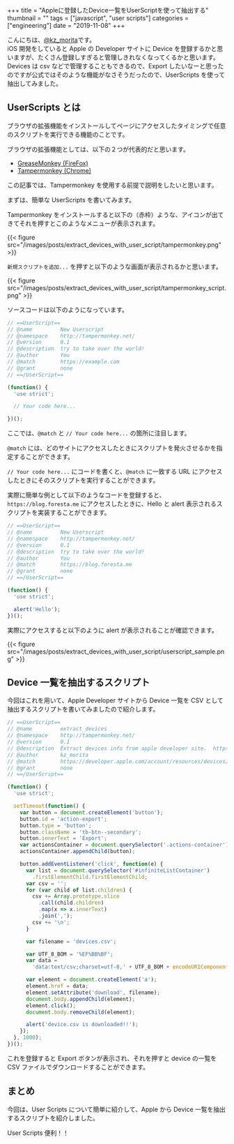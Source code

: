 +++
title = "Appleに登録したDevice一覧をUserScriptを使って抽出する"
thumbnail = ""
tags = ["javascript", "user scripts"]
categories = ["engineering"]
date = "2019-11-08"
+++

こんにちは、[@kz_morita](https://twitter.com/kz_morita)です。\
iOS 開発をしていると Apple の Developer サイトに Device を登録するかと思いますが、たくさん登録しすぎると管理しきれなくなってくるかと思います。\
Devices は csv などで管理することもできるので、Export したいなーと思ったのですが公式ではそのような機能がなさそうだったので、UserScripts を使って抽出してみました。

## UserScripts とは

ブラウザの拡張機能をインストールしてページにアクセスしたタイミングで任意のスクリプトを実行できる機能のことです。

ブラウザの拡張機能としては、以下の２つが代表的だと思います。

- [GreaseMonkey (FireFox)](https://addons.mozilla.org/ja/firefox/addon/greasemonkey/)
- [Tampermonkey (Chrome)](https://chrome.google.com/webstore/detail/tampermonkey/dhdgffkkebhmkfjojejmpbldmpobfkfo?hl=ja)

この記事では、Tampermonkey を使用する前提で説明をしたいと思います。

まずは、簡単な UserScripts を書いてみます。

Tampermonkey をインストールすると以下の（赤枠）ような、アイコンが出てきてそれを押すとこのようなメニューが表示されます。

{{< figure src="/images/posts/extract_devices_with_user_script/tampermonkey.png" >}}

`新規スクリプトを追加...` を押すと以下のような画面が表示されるかと思います。

{{< figure src="/images/posts/extract_devices_with_user_script/tampermonkey_script.png" >}}

ソースコードは以下のようになっています。

```js
// ==UserScript==
// @name         New Userscript
// @namespace    http://tampermonkey.net/
// @version      0.1
// @description  try to take over the world!
// @author       You
// @match        https://example.com
// @grant        none
// ==/UserScript==

(function() {
  'use strict';

  // Your code here...

})();
```

ここでは、`@match` と `// Your code here...` の箇所に注目します。

`@match` には、どのサイトにアクセスしたときにスクリプトを発火させるかを指定することができます。

`// Your code here...` にコードを書くと、`@match` に一致する URL にアクセスしたときにそのスクリプトを実行することができます。

実際に簡単な例として以下のようなコードを登録すると、 `https://blog.foresta.me` にアクセスしたときに、Hello と alert 表示されるスクリプトを実装することができます。

```js
// ==UserScript==
// @name         New Userscript
// @namespace    http://tampermonkey.net/
// @version      0.1
// @description  try to take over the world!
// @author       You
// @match        https://blog.foresta.me
// @grant        none
// ==/UserScript==

(function() {
  'use strict';

  alert('Hello');
})();
```

実際にアクセスすると以下のように alert が表示されることが確認できます。

{{< figure src="/images/posts/extract_devices_with_user_script/userscript_sample.png" >}}

## Device 一覧を抽出するスクリプト

今回はこれを用いて、Apple Developer サイトから Device 一覧を CSV として抽出するスクリプトを書いてみましたので紹介します。

```js
// ==UserScript==
// @name         extract_devices
// @namespace    http://tampermonkey.net/
// @version      0.1
// @description  Extract devices info from apple developer site.  https://developer.apple.com/account/resources/devices/list
// @author       kz_morita
// @match        https://developer.apple.com/account/resources/devices/list
// @grant        none
// ==/UserScript==

(function() {
  'use strict';

  setTimeout(function() {
    var button = document.createElement('button');
    button.id = 'action-export';
    button.type = 'button';
    button.className = 'tb-btn--secondary';
    button.innerText = 'Export';
    var actionsContainer = document.querySelector('.actions-container');
    actionsContainer.appendChild(button);

    button.addEventListener('click', function(e) {
      var list = document.querySelector('#infiniteListContainer')
        .firstElementChild.firstElementChild;
      var csv = '';
      for (var child of list.children) {
        csv += Array.prototype.slice
          .call(child.children)
          .map(x => x.innerText)
          .join(',');
        csv += '\n';
      }

      var filename = 'devices.csv';

      var UTF_8_BOM = '%EF%BB%BF';
      var data =
        'data:text/csv;charset=utf-8,' + UTF_8_BOM + encodeURIComponent(csv);

      var element = document.createElement('a');
      element.href = data;
      element.setAttribute('download', filename);
      document.body.appendChild(element);
      element.click();
      document.body.removeChild(element);

      alert('device.csv is downloaded!!');
    });
  }, 1000);
})();
```

これを登録すると Export ボタンが表示され、それを押すと device の一覧を CSV ファイルでダウンロードすることができます。

## まとめ

今回は、User Scripts について簡単に紹介して、Apple から Device 一覧を抽出するスクリプトを紹介しました。

User Scripts 便利！！
